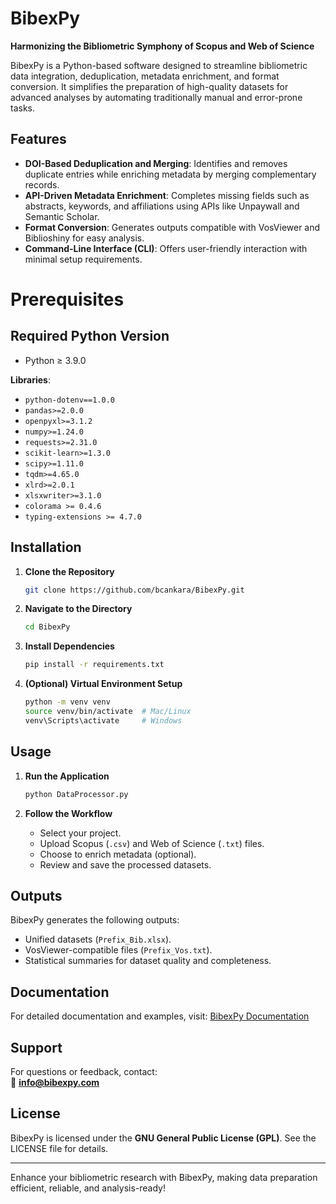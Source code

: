 # BibexPy

**Harmonizing the Bibliometric Symphony of Scopus and Web of Science**

BibexPy is a Python-based software designed to streamline bibliometric data integration, deduplication, metadata enrichment, and format conversion. It simplifies the preparation of high-quality datasets for advanced analyses by automating traditionally manual and error-prone tasks.

## Features

- **DOI-Based Deduplication and Merging**: Identifies and removes duplicate entries while enriching metadata by merging complementary records.
- **API-Driven Metadata Enrichment**: Completes missing fields such as abstracts, keywords, and affiliations using APIs like Unpaywall and Semantic Scholar.
- **Format Conversion**: Generates outputs compatible with VosViewer and Biblioshiny for easy analysis.
- **Command-Line Interface (CLI)**: Offers user-friendly interaction with minimal setup requirements.

# Prerequisites

## Required Python Version
- Python ≥ 3.9.0
  
**Libraries**:
  - `python-dotenv==1.0.0`
  - `pandas>=2.0.0`
  - `openpyxl>=3.1.2`
  - `numpy>=1.24.0`
  - `requests>=2.31.0`
  - `scikit-learn>=1.3.0`
  - `scipy>=1.11.0`
  - `tqdm>=4.65.0`
  - `xlrd>=2.0.1`
  - `xlsxwriter>=3.1.0`
  - `colorama >= 0.4.6`
  - `typing-extensions >= 4.7.0`


## Installation

1. **Clone the Repository**  
   ```bash
   git clone https://github.com/bcankara/BibexPy.git
   ```
2. **Navigate to the Directory**  
   ```bash
   cd BibexPy
   ```
3. **Install Dependencies**  
   ```bash
   pip install -r requirements.txt
   ```

4. **(Optional) Virtual Environment Setup**  
   ```bash
   python -m venv venv
   source venv/bin/activate  # Mac/Linux
   venv\Scripts\activate     # Windows
   ```

## Usage

1. **Run the Application**  
   ```bash
   python DataProcessor.py
   ```

2. **Follow the Workflow**  
   - Select your project.
   - Upload Scopus (`.csv`) and Web of Science (`.txt`) files.
   - Choose to enrich metadata (optional).
   - Review and save the processed datasets.

## Outputs

BibexPy generates the following outputs:
- Unified datasets (`Prefix_Bib.xlsx`).
- VosViewer-compatible files (`Prefix_Vos.txt`).
- Statistical summaries for dataset quality and completeness.

## Documentation

For detailed documentation and examples, visit: [BibexPy Documentation](http://bibexpy.com/doc)

## Support

For questions or feedback, contact:  
📧 **info@bibexpy.com**

## License

BibexPy is licensed under the **GNU General Public License (GPL)**. See the LICENSE file for details.

---

Enhance your bibliometric research with BibexPy, making data preparation efficient, reliable, and analysis-ready!
